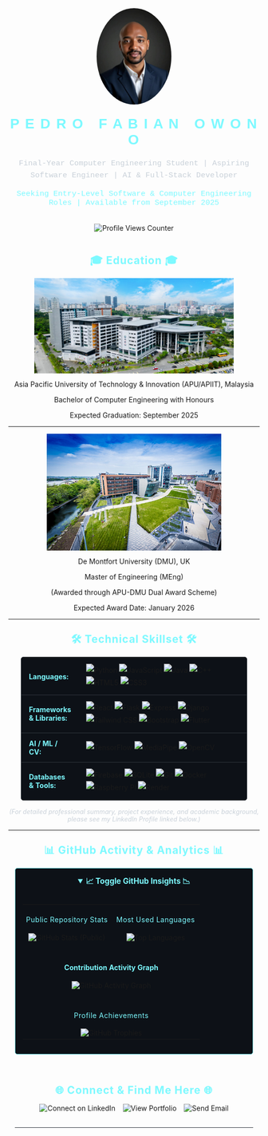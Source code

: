 <div align="center">
  <img src="assets/myphoto.jpg" alt="Pedro Fabian Owono" width="150" style="border-radius: 50%; margin-bottom: 20px;"> 
</div>

<div align="center">
  <h1 style="color: #7DF9FF; font-family: 'Orbitron', sans-serif; letter-spacing: 2px; margin-top: 0px;"> 
    P E D R O &nbsp; F A B I A N &nbsp; O W O N O
  </h1>
  <p style="font-family: 'Courier New', Courier, monospace; color: #c9d1d9; font-size: 1.1em; line-height: 1.6;">
    Final-Year Computer Engineering Student | Aspiring Software Engineer | AI & Full-Stack Developer
  </p>
  <p style="color: #7DF9FF; font-family: 'Courier New', Courier, monospace; font-size: 1.1em; margin-top: 5px;">
    Seeking Entry-Level Software & Computer Engineering Roles | Available from September 2025
  </p>
  <br>

  <img src="https://komarev.com/ghpvc/?username=Owono2001&style=for-the-badge&color=7DF9FF&label=PROFILE+VIEWS" alt="Profile Views Counter">
  <br><br>
  </div>

<div align="center">
  <h2 style="color: #7DF9FF; margin: 25px 0 15px 0; letter-spacing: 1px;">
    🎓 Education 🎓
  </h2>

  <a href="https://www.apu.edu.my/" target="_blank" rel="noopener noreferrer" style="display: inline-block; margin-bottom: 10px;">
    <img src="assets/Apu.jpg" alt="APU Logo" width="400"> 
  </a>
  <br/>
  Asia Pacific University of Technology & Innovation (APU/APIIT), Malaysia

  Bachelor of Computer Engineering with Honours

  Expected Graduation: September 2025

  ---

  <a href="https://www.dmu.ac.uk/home.aspx" target="_blank" rel="noopener noreferrer" style="display: inline-block; margin-bottom: 10px;">
    <img src="assets/De_Monfort.jpg" alt="DMU Logo" width="350"> 
  </a>
  <br/>
  De Montfort University (DMU), UK

  Master of Engineering (MEng)

  (Awarded through APU-DMU Dual Award Scheme)

  Expected Award Date: January 2026

---

</div>

<div align="center">
  <h2 style="color: #7DF9FF; margin: 25px 0 15px 0; letter-spacing: 1px;">
    🛠️ Technical Skillset 🛠️
  </h2>
  <table style="width: 90%; max-width: 850px; margin: 0 auto; border-collapse: collapse; background-color: #0D1117; border: 1px solid #30363d; border-radius: 5px;">
     <tr style="border-bottom: 1px solid #30363d;">
       <td style="padding: 12px 15px; color: #7DF9FF; font-weight: bold; width: 25%; text-align: left; vertical-align: middle;">Languages:</td>
       <td style="padding: 12px 15px; text-align: left; line-height: 1.8;"> <img src="https://img.shields.io/badge/Python-3776AB?style=for-the-badge&logo=python&logoColor=white" alt="Python">
         <img src="https://img.shields.io/badge/JavaScript-F7DF1E?style=for-the-badge&logo=javascript&logoColor=black" alt="JavaScript">
         <img src="https://img.shields.io/badge/Java-007396?style=for-the-badge&logo=java&logoColor=white" alt="Java">
         <img src="https://img.shields.io/badge/C%2B%2B-00599C?style=for-the-badge&logo=cplusplus&logoColor=white" alt="C++">
         <img src="https://img.shields.io/badge/HTML5-E34F26?style=for-the-badge&logo=html5&logoColor=white" alt="HTML5">
         <img src="https://img.shields.io/badge/CSS3-1572B6?style=for-the-badge&logo=css3&logoColor=white" alt="CSS3">
       </td>
     </tr>
     <tr style="border-bottom: 1px solid #30363d;">
       <td style="padding: 12px 15px; color: #7DF9FF; font-weight: bold; text-align: left; vertical-align: middle;">Frameworks & Libraries:</td>
       <td style="padding: 12px 15px; text-align: left; line-height: 1.8;"> <img src="https://img.shields.io/badge/React-61DAFB?style=for-the-badge&logo=react&logoColor=black" alt="React">
         <img src="https://img.shields.io/badge/Flask-000000?style=for-the-badge&logo=flask&logoColor=white" alt="Flask">
         <img src="https://img.shields.io/badge/Express-000000?style=for-the-badge&logo=express&logoColor=white" alt="Express">
         <img src="https://img.shields.io/badge/Django-092E20?style=for-the-badge&logo=django&logoColor=white" alt="Django">
         <img src="https://img.shields.io/badge/TailwindCSS-06B6D4?style=for-the-badge&logo=tailwindcss&logoColor=white" alt="Tailwind CSS">
         <img src="https://img.shields.io/badge/Bootstrap-7952B3?style=for-the-badge&logo=bootstrap&logoColor=white" alt="Bootstrap">
         <img src="https://img.shields.io/badge/Flutter-02569B?style=for-the-badge&logo=flutter&logoColor=white" alt="Flutter">
       </td>
     </tr>
     <tr style="border-bottom: 1px solid #30363d;">
        <td style="padding: 12px 15px; color: #7DF9FF; font-weight: bold; text-align: left; vertical-align: middle;">AI / ML / CV:</td>
        <td style="padding: 12px 15px; text-align: left; line-height: 1.8;"> <img src="https://img.shields.io/badge/TensorFlow-FF6F00?style=for-the-badge&logo=tensorflow&logoColor=white" alt="TensorFlow">
          <img src="https://img.shields.io/badge/MediaPipe-FF7043?style=for-the-badge&logo=mediapipe&logoColor=white" alt="MediaPipe">
          <img src="https://img.shields.io/badge/OpenCV-5C3EE8?style=for-the-badge&logo=opencv&logoColor=white" alt="OpenCV">
        </td>
      </tr>
     <tr>
       <td style="padding: 12px 15px; color: #7DF9FF; font-weight: bold; text-align: left; vertical-align: middle;">Databases & Tools:</td>
       <td style="padding: 12px 15px; text-align: left; line-height: 1.8;"> <img src="https://img.shields.io/badge/Firebase-FFCA28?style=for-the-badge&logo=firebase&logoColor=black" alt="Firebase">
          <img src="https://img.shields.io/badge/SQLite-003B57?style=for-the-badge&logo=sqlite&logoColor=white" alt="SQLite">
          <img src="https://img.shields.io/badge/Git-F05032?style=for-the-badge&logo=git&logoColor=white" alt="Git">
          <img src="https://img.shields.io/badge/Docker-2496ED?style=for-the-badge&logo=docker&logoColor=white" alt="Docker">
          <img src="https://img.shields.io/badge/Raspberry%20Pi-A22846?style=for-the-badge&logo=raspberrypi&logoColor=white" alt="Raspberry Pi">
          <img src="https://img.shields.io/badge/Render-46E3B7?style=for-the-badge&logo=render&logoColor=black" alt="Render">
       </td>
     </tr>
  </table>
  <p style="color: #c9d1d9; font-size: 0.9em; margin-top: 15px;">
    <em>(For detailed professional summary, project experience, and academic background, please see my LinkedIn Profile linked below.)</em>
  </p>
</div>

---

<div align="center">
  <h2 style="color: #7DF9FF; margin: 25px 0 15px 0; letter-spacing: 1px;">
    📊 GitHub Activity & Analytics 📊
  </h2>

  <details open style="background-color: #0D1117; border: 1px solid #7DF9FF; border-radius: 5px; padding: 15px; max-width: 950px; margin: 0 2.5%;"> 
    <summary style="color: #7DF9FF; font-weight: bold; cursor: pointer; font-size: 1.1em;">
      📈 Toggle GitHub Insights 📉
    </summary>
    <br>
    <table width="100%" border="0" cellpadding="10" cellspacing="0" align="center">
      <tr>
        <td width="50%" valign="top" align="center">
          <h4 align="center" style="color: #7DF9FF; font-weight: normal; letter-spacing: 0.5px;">Public Repository Stats</h4>
          <img width="95%" src="https://github-readme-stats.vercel.app/api?username=Owono2001&show_icons=true&theme=github_dark&border_color=7DF9FF&icon_color=7DF9FF&title_color=7DF9FF&text_color=c9d1d9&bg_color=0D1117&border_radius=10" alt="GitHub Stats (Public)"/>
        </td>
        <td width="50%" valign="top" align="center">
          <h4 align="center" style="color: #7DF9FF; font-weight: normal; letter-spacing: 0.5px;">Most Used Languages</h4>
          <img width="95%" src="https://github-readme-stats.vercel.app/api/top-langs/?username=Owono2001&layout=compact&langs_count=8&theme=github_dark&border_color=7DF9FF&title_color=7DF9FF&text_color=c9d1d9&bg_color=0D1117&border_radius=10" alt="Top Languages"/>
        </td>
      </tr>
       <tr>
         <td colspan="2" align="center" style="padding-top: 20px;">
           <h4 align="center" style="color: #7DF9FF;">Contribution Activity Graph</h4>
            <img width="90%" src="https://github-readme-activity-graph.vercel.app/graph?username=Owono2001&theme=react-dark&bg_color=0d1117&hide_border=true&area=true&line=7DF9FF&point=FFFFFF&area_color=7DF9FF" alt="GitHub Activity Graph">
         </td>
       </tr>
       <tr>
        <td colspan="2" align="center" style="padding-top: 20px;">
          <h4 align="center" style="color: #7DF9FF; font-weight: normal; letter-spacing: 0.5px;">Profile Achievements</h4>
          <img width="90%" src="https://github-profile-trophy.vercel.app/?username=Owono2001&theme=radical&no-bg=true&no-frame=true&row=1&column=6&margin-w=15&margin-h=15&border_radius=10" alt="GitHub Trophies">
         </td>
       </tr>
    </table>
  </details>
</div>
<br><br>

<div align="center">
  <h2 style="color: #7DF9FF; margin: 25px 0 15px 0; letter-spacing: 1px;">
    🌐 Connect & Find Me Here 🌐
  </h2>
  <div style="display: flex; flex-wrap: wrap; justify-content: center; gap: 15px; margin-top: 10px; max-width: 800px; margin-bottom: 25px;">
    <a href="https://www.linkedin.com/in/pedrofondomangue/" target="_blank" rel="noopener noreferrer" style="text-decoration: none;">
      <img src="https://img.shields.io/badge/LinkedIn-Profile-0A66C2?style=for-the-badge&logo=linkedin&logoColor=white" alt="Connect on LinkedIn">
    </a>
    <a href="https://myportfolio-b-type.onrender.com/" target="_blank" rel="noopener noreferrer" style="text-decoration: none;">
     <img src="https://img.shields.io/badge/View_Portfolio-7DF9FF?style=for-the-badge&logo=Launchpad&logoColor=black" alt="View Portfolio">
    </a>
    <a href="mailto:owonoondomangue@gmail.com" target="_blank" rel="noopener noreferrer" style="text-decoration: none;">
      <img src="https://img.shields.io/badge/Email-Contact_Me-D14836?style=for-the-badge&logo=gmail&logoColor=white" alt="Send Email">
    </a>
  </div>
</div>

<hr style="border: none; height: 1px; background-color: #30363d; width: 95%; margin: 30px auto 0;">
